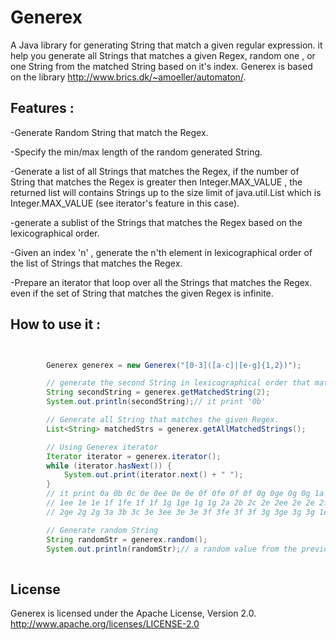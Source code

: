 Generex
=======
A Java library for generating String that match  a given regular expression. it help you generate all Strings that matches a given Regex, random one , or one String from the matched String based on it's index.
Generex is based on the library http://www.brics.dk/~amoeller/automaton/.


**Features :**
-

-Generate Random String that match the Regex.

-Specify the min/max length  of the random generated String.

-Generate a list of all Strings that matches the Regex, if the number of String that matches the Regex is greater then Integer.MAX_VALUE , the returned list will contains Strings up to the size limit of java.util.List which is Integer.MAX_VALUE (see iterator's feature in this case). 

-generate a sublist of the Strings that matches the Regex based on the lexicographical order.

-Given an index 'n' , generate the n'th element in lexicographical order of the list of Strings that matches the Regex.

-Prepare an iterator that loop over all the Strings that matches the Regex. even if the set of String that matches the given Regex is infinite.
 

**How to use it :**
-
 

```java


		Generex generex = new Generex("[0-3]([a-c]|[e-g]{1,2})");

		// generate the second String in lexicographical order that match the given Regex.
		String secondString = generex.getMatchedString(2);
		System.out.println(secondString);// it print '0b'

		// Generate all String that matches the given Regex.
		List<String> matchedStrs = generex.getAllMatchedStrings();

		// Using Generex iterator
		Iterator iterator = generex.iterator();
		while (iterator.hasNext()) {
			System.out.print(iterator.next() + " ");
		}
		// it print 0a 0b 0c 0e 0ee 0e 0e 0f 0fe 0f 0f 0g 0ge 0g 0g 1a 1b 1c 1e
		// 1ee 1e 1e 1f 1fe 1f 1f 1g 1ge 1g 1g 2a 2b 2c 2e 2ee 2e 2e 2f 2fe 2f 2f 2g
		// 2ge 2g 2g 3a 3b 3c 3e 3ee 3e 3e 3f 3fe 3f 3f 3g 3ge 3g 3g 1ee

		// Generate random String
		String randomStr = generex.random();
		System.out.println(randomStr);// a random value from the previous String list
		
```

**License**
-

Generex is licensed under the Apache License, Version 2.0.  
http://www.apache.org/licenses/LICENSE-2.0
 
